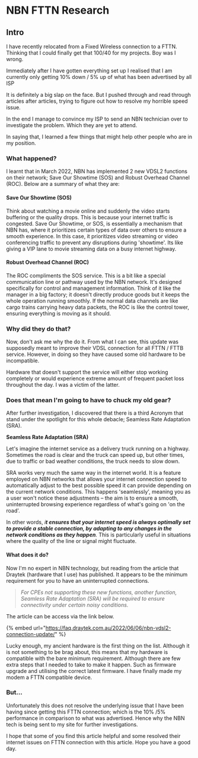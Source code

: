 # NBN FTTN Research

## Intro

I have recently relocated from a Fixed Wireless connection to a FTTN. Thinking that I could finally get that 100/40 for my projects. Boy was I wrong.

Immediately after I have gotten everything set up I realised that I am currently only getting 10% down / 5% up of what has been advertised by all ISP

It is definitely a big slap on the face. But I pushed through and read through articles after articles, trying to figure out how to resolve my horrible speed issue.

In the end I manage to convince my ISP to send an NBN technician over to investigate the problem. Which they are yet to attend.

In saying that, I learned a few things that might help other people who are in my position.



### What happened?

I learnt that in March 2022, NBN has implemented 2 new VDSL2 functions on their network; Save Our Showtime (SOS) and Robust Overhead Channel (ROC). Below are a summary of what they are:

#### **Save Our Showtime (SOS)**

Think about watching a movie online and suddenly the video starts buffering or the quality drops. This is because your internet traffic is congested. Save Our Showtime, or SOS, is essentially a mechanism that NBN has, where it prioritizes certain types of data over others to ensure a smooth experience. In this case, it prioritizes video streaming or video conferencing traffic to prevent any disruptions during 'showtime'. Its like giving a VIP lane to movie streaming data on a busy internet highway.

#### **Robust Overhead Channel (ROC)**

The ROC compliments the SOS service. This is a bit like a special communication line or pathway used by the NBN network. It's designed specifically for control and management information. Think of it like the manager in a big factory; it doesn't directly produce goods but it keeps the whole operation running smoothly. If the normal data channels are like cargo trains carrying heavy data packets, the ROC is like the control tower, ensuring everything is moving as it should.



### Why did they do that?

Now, don't ask me why the do it. From what I can see, this update was supposedly meant to improve their VDSL connection for all FTTN / FTTB service. However, in doing so they have caused some old hardware to be incompatible.&#x20;

Hardware that doesn't support the service will either stop working completely or would experience extreme amount of frequent packet loss throughout the day. I was a victim of the latter.



### Does that mean I'm going to have to chuck my old gear?

After further investigation, I discovered that there is a third Acronym that stand under the spotlight for this whole debacle; Seamless Rate Adaptation (SRA).&#x20;



**Seamless Rate Adaptation (SRA)**

Let's imagine the internet service as a delivery truck running on a highway. Sometimes the road is clear and the truck can speed up, but other times, due to traffic or bad weather conditions, the truck needs to slow down.

SRA works very much the same way in the internet world. It is a feature employed on NBN networks that allows your internet connection speed to automatically adjust to the best possible speed it can provide depending on the current network conditions. This happens 'seamlessly', meaning you as a user won't notice these adjustments – the aim is to ensure a smooth, uninterrupted browsing experience regardless of what's going on 'on the road'.

In other words, _i**t ensures that your internet speed is always optimally set to provide a stable connection, by adapting to any changes in the network conditions as they happen**._ This is particularly useful in situations where the quality of the line or signal might fluctuate.



#### What does it do?

Now I'm no expert in NBN technology, but reading from the article that Draytek (hardware that I use) has published. It appears to be the minimum requirement for you to have an uninterrupted connections.

> _For CPEs not supporting these new functions, another function, Seamless Rate Adaptation (SRA) will be required to ensure connectivity under certain noisy conditions._

The article can be access via the link below.

{% embed url="https://faq.draytek.com.au/2022/06/06/nbn-vdsl2-connection-update/" %}

Lucky enough, my ancient hardware is the first thing on the list. Although it is not something to be brag about, this means that my hardware is compatible with the bare minimum requirement. Although there are few extra steps that I needed to take to make it happen. Such as firmware upgrade and utilising the correct latest firmware. I have finally made my modem a FTTN compatible device.&#x20;



### But...

Unfortunately this does not resolve the underlying issue that I have been having since getting this FTTN connection; which is the 10% /5% performance in comparison to what was advertised. Hence why the NBN tech is being sent to my site for further investigations.



I hope that some of you find this article helpful and some resolved their internet issues on FTTN connection with this article. Hope you have a good day.
